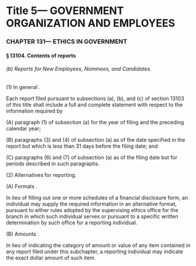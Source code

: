 
# Title 5— GOVERNMENT ORGANIZATION AND EMPLOYEES
### CHAPTER 131— ETHICS IN GOVERNMENT
#### § 13104. Contents of reports
###### (b) Reports for New Employees, Nominees, and Candidates.

(1) In general .

Each report filed pursuant to subsections (a), (b), and (c) of section 13103 of this title shall include a full and complete statement with respect to the information required by

(A) paragraph (1) of subsection (a) for the year of filing and the preceding calendar year;

(B) paragraphs (3) and (4) of subsection (a) as of the date specified in the report but which is less than 31 days before the filing date; and

(C) paragraphs (6) and (7) of subsection (a) as of the filing date but for periods described in such paragraphs.

(2) Alternatives for reporting.

(A) Formats .

In lieu of filling out one or more schedules of a financial disclosure form, an individual may supply the required information in an alternative format, pursuant to either rules adopted by the supervising ethics office for the branch in which such individual serves or pursuant to a specific written determination by such office for a reporting individual.

(B) Amounts .

In lieu of indicating the category of amount or value of any item contained in any report filed under this subchapter, a reporting individual may indicate the exact dollar amount of such item.
